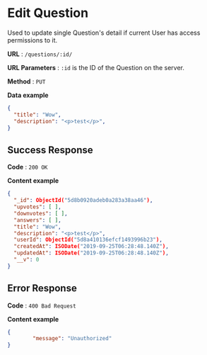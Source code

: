# Edit Question

Used to update single Question's detail if current User has access permissions to it.

**URL** : `/questions/:id/`

**URL Parameters** : `:id` is the ID of the Question on the server.

**Method** : `PUT`

**Data example**

```json
{
  "title": "Wow",
  "description": "<p>test</p>",
}
```



## Success Response

**Code** : `200 OK`

**Content example**

```json
{
  "_id": ObjectId("5d8b0920adeb0a283a38aa46"),
  "upvotes": [ ],
  "downvotes": [ ],
  "answers": [ ],
  "title": "Wow",
  "description": "<p>test</p>",
  "userId": ObjectId("5d8a410136efcf1493996b23"),
  "createdAt": ISODate("2019-09-25T06:28:48.140Z"),
  "updatedAt": ISODate("2019-09-25T06:28:48.140Z"),
  "__v": 0
}
```



## Error Response

**Code** : `400 Bad Request`

**Content example**

```json
{
		"message": "Unauthorized"
}
```